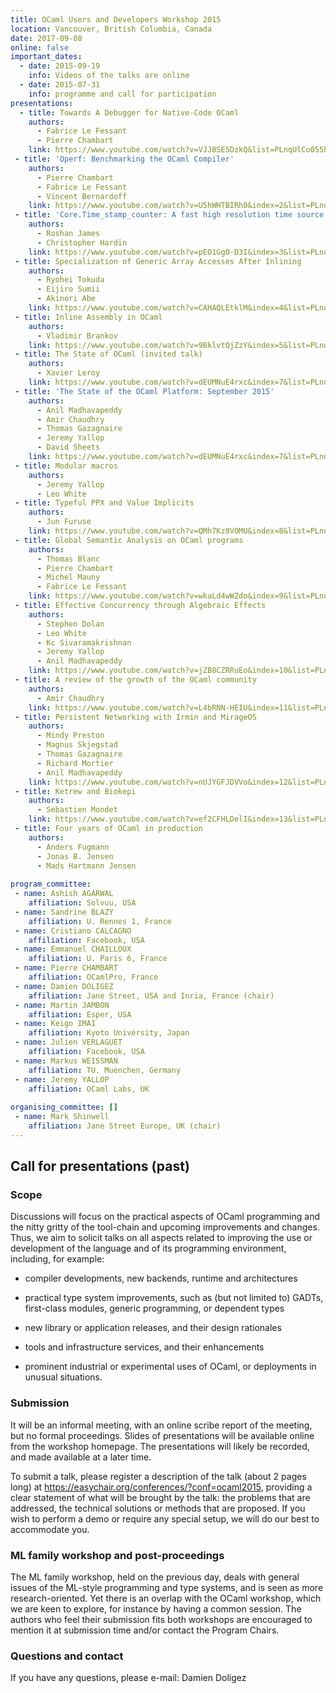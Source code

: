 ```yaml
---
title: OCaml Users and Developers Workshop 2015
location: Vancouver, British Columbia, Canada
date: 2017-09-08
online: false
important_dates: 
  - date: 2015-09-19
    info: Videos of the talks are online
  - date: 2015-07-31
    info: programme and call for participation
presentations: 
  - title: Towards A Debugger for Native-Code OCaml 
    authors: 
      - Fabrice Le Fessant
      - Pierre Chambart
    link: https://www.youtube.com/watch?v=VJJBSE5DzkQ&list=PLnqUlCo055hU46uoONmhYGUbYAK27Y6rS&index=2
 - title: 'Operf: Benchmarking the OCaml Compiler'
    authors: 
      - Pierre Chambart
      - Fabrice Le Fessant
      - Vincent Bernardoff
    link: https://www.youtube.com/watch?v=U5hWHTBIRh0&index=2&list=PLnqUlCo055hU46uoONmhYGUbYAK27Y6rS
 - title: 'Core.Time_stamp_counter: A fast high resolution time source'
    authors: 
      - Roshan James
      - Christopher Hardin
    link: https://www.youtube.com/watch?v=pEO1GgO-D3I&index=3&list=PLnqUlCo055hU46uoONmhYGUbYAK27Y6rS
 - title: Specialization of Generic Array Accesses After Inlining
    authors: 
      - Ryohei Tokuda
      - Eijiro Sumii
      - Akinori Abe
    link: https://www.youtube.com/watch?v=CAHAQLEtklM&index=4&list=PLnqUlCo055hU46uoONmhYGUbYAK27Y6rS
 - title: Inline Assembly in OCaml 
    authors: 
      - Vladimir Brankov
    link: https://www.youtube.com/watch?v=9BklvtQjZzY&index=5&list=PLnqUlCo055hU46uoONmhYGUbYAK27Y6rS
 - title: The State of OCaml (invited talk) 
    authors: 
      - Xavier Leroy
    link: https://www.youtube.com/watch?v=dEUMNuE4rxc&index=7&list=PLnqUlCo055hU46uoONmhYGUbYAK27Y6rS
 - title: 'The State of the OCaml Platform: September 2015'
    authors: 
      - Anil Madhavapeddy
      - Amir Chaudhry
      - Thomas Gazagnaire
      - Jeremy Yallop
      - David Sheets
    link: https://www.youtube.com/watch?v=dEUMNuE4rxc&index=7&list=PLnqUlCo055hU46uoONmhYGUbYAK27Y6rS
 - title: Modular macros
    authors: 
      - Jeremy Yallop
      - Leo White
 - title: Typeful PPX and Value Implicits
    authors: 
      - Jun Furuse
    link: https://www.youtube.com/watch?v=QMh7Kz8VOMU&index=8&list=PLnqUlCo055hU46uoONmhYGUbYAK27Y6rS
 - title: Global Semantic Analysis on OCaml programs 
    authors: 
      - Thomas Blanc
      - Pierre Chambart
      - Michel Mauny
      - Fabrice Le Fessant
    link: https://www.youtube.com/watch?v=wkaLd4wWZdo&index=9&list=PLnqUlCo055hU46uoONmhYGUbYAK27Y6rS
 - title: Effective Concurrency through Algebraic Effects 
    authors: 
      - Stephen Dolan
      - Leo White
      - Kc Sivaramakrishnan
      - Jeremy Yallop
      - Anil Madhavapeddy
    link: https://www.youtube.com/watch?v=jZB8CZRRuEo&index=10&list=PLnqUlCo055hU46uoONmhYGUbYAK27Y6rS
 - title: A review of the growth of the OCaml community
    authors: 
      - Amir Chaudhry
    link: https://www.youtube.com/watch?v=L4bRNN-HEIU&index=11&list=PLnqUlCo055hU46uoONmhYGUbYAK27Y6rS
 - title: Persistent Networking with Irmin and MirageOS 
    authors: 
      - Mindy Preston
      - Magnus Skjegstad
      - Thomas Gazagnaire
      - Richard Mortier
      - Anil Madhavapeddy
    link: https://www.youtube.com/watch?v=nUJYGFJDVVo&index=12&list=PLnqUlCo055hU46uoONmhYGUbYAK27Y6rS
 - title: Ketrew and Biokepi
    authors: 
      - Sebastien Mondet
    link: https://www.youtube.com/watch?v=ef2CFHLDelI&index=13&list=PLnqUlCo055hU46uoONmhYGUbYAK27Y6rS
 - title: Four years of OCaml in production
    authors: 
      - Anders Fugmann
      - Jonas B. Jensen
      - Mads Hartmann Jensen
 
program_committee: 
 - name: Ashish AGARWAL
    affiliation: Solvuu, USA
 - name: Sandrine BLAZY
    affiliation: U. Rennes 1, France
 - name: Cristiano CALCAGNO
    affiliation: Facebook, USA
 - name: Emmanuel CHAILLOUX
    affiliation: U. Paris 6, France
 - name: Pierre CHAMBART
    affiliation: OCamlPro, France
 - name: Damien DOLIGEZ
    affiliation: Jane Street, USA and Inria, France (chair)
 - name: Martin JAMBON
    affiliation: Esper, USA
 - name: Keigo IMAI
    affiliation: Kyoto University, Japan
 - name: Julien VERLAGUET
    affiliation: Facebook, USA
 - name: Markus WEISSMAN
    affiliation: TU. Muenchen, Germany
 - name: Jeremy YALLOP
    affiliation: OCaml Labs, UK
  
organising_committee: []
 - name: Mark Shinwell
    affiliation: Jane Street Europe, UK (chair)
---
```




## Call for presentations (past)

### Scope

Discussions will focus on the practical aspects of OCaml programming and the nitty gritty of the tool-chain and upcoming improvements and changes. Thus, we aim to solicit talks on all aspects related to improving the use or development of the language and of its programming environment, including, for example:

- compiler developments, new backends, runtime and architectures

- practical type system improvements, such as (but not
  limited to) GADTs, first-class modules, generic programming,
  or dependent types

- new library or application releases, and their design
  rationales

- tools and infrastructure services, and their enhancements

- prominent industrial or experimental uses of OCaml, or
  deployments in unusual situations.

### Submission

It will be an informal meeting, with an online scribe report of the meeting, but no formal proceedings. Slides of presentations will be available online from the workshop homepage. The presentations will likely be recorded, and made available at a later time.

To submit a talk, please register a description of the talk (about 2 pages long) at https://easychair.org/conferences/?conf=ocaml2015, providing a clear statement of what will be brought by the talk: the problems that are addressed, the technical solutions or methods that are proposed. If you wish to perform a demo or require any special setup, we will do our best to accommodate you.

### ML family workshop and post-proceedings

The ML family workshop, held on the previous day, deals with general issues of the ML-style programming and type systems, and is seen as more research-oriented. Yet there is an overlap with the OCaml workshop, which we are keen to explore, for instance by having a common session. The authors who feel their submission fits both workshops are encouraged to mention it at submission time and/or contact the Program Chairs.


### Questions and contact

If you have any questions, please e-mail: Damien Doligez <ocaml2015 AT easychair DOT org>